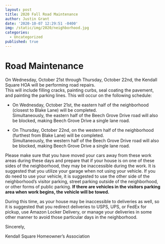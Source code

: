 ```yaml
---
layout: post
title: 2020 Fall Road Maintenance
author: Justin Grant
date: '2020-10-07 12:29:51 -0400'
img: /static/img/2020/neighborhood.jpg
categories:
  - Uncategorized
published: true
---
```


# Road Maintenance

On Wednesday, October 21st through Thursday, October 22nd, the Kendall Square HOA will be performing road repairs.  
This will include filling cracks, painting curbs, seal coating the pavement, and painting the parking lines.  This 
will occur on the following schedule:

* On Wednesday, October 21st, the eastern half of the neighborhood (closest to Blake Lane) will be completed.  
Simultaneously, the eastern half of the Beech Grove Drive road will also be blocked, making Beech Grove Drive a 
single lane road.

* On Thursday, October 22nd, on the western half of the neighborhood (furthest from Blake Lane) will be completed.  
Simultaneously, the western half of the Beech Grove Drive road will also be blocked, making Beech Grove Drive a 
single lane road.

Please make sure that you have moved your cars away from these work areas during these days and prepare that if 
your house is on one of these sides of the neighborhood, they may be inaccessible during the work.  It is 
suggested that you utilize your garage when not using your vehicle.  If you do need to use your vehicle, it is 
suggested to use the other side of the neighborhood’s visitor parking, street parking outside of the neighborhood, 
or other forms of public parking. **If there are vehicles in the visitors parking area when work begins, the vehicle 
will be towed.**

During this time, as your house may be inaccessible to deliveries as well, so it is suggested that you redirect 
deliveries to USPS, UPS, or FedEx for pickup, use Amazon Locker Delivery, or manage your deliveries in some other 
manner to avoid those particular days in the neighborhood.

Sincerely,

Kendall Square Homeowner’s Association
 
